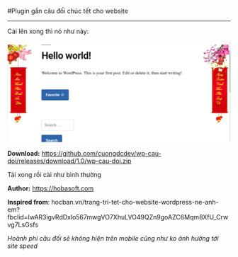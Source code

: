#Plugin gắn câu đối chúc tết cho website

---


Cài lên xong thì nó như này:

![Hoành Phi Câu Đối](demo.jpg)




**Download:** https://github.com/cuongdcdev/wp-cau-doi/releases/download/1.0/wp-cau-doi.zip

Tải xong rồi cài như bình thường

**Author:** https://hobasoft.com  

**Inspired from**: hocban.vn/trang-tri-tet-cho-website-wordpress-ne-anh-em?fbclid=IwAR3igvRdDxlo567mwgVO7XhuLVO49QZn9goAZC6Mqm8XfU_Crwvg7LsGsfs



_Hoành phi câu đối sẽ không hiện trên mobile cũng như ko ảnh hưởng tới site speed_

